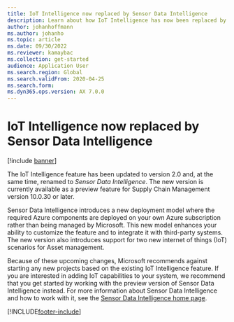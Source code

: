 ```yaml
---
title: IoT Intelligence now replaced by Sensor Data Intelligence
description: Learn about how IoT Intelligence has now been replaced by Sensor Data Intelligence, which is currently available as a preview feature for Supply Chain Management.
author: johanhoffmann
ms.author: johanho
ms.topic: article
ms.date: 09/30/2022
ms.reviewer: kamaybac
ms.collection: get-started 
audience: Application User
ms.search.region: Global
ms.search.validFrom: 2020-04-25
ms.search.form:
ms.dyn365.ops.version: AX 7.0.0
---
```


# IoT Intelligence now replaced by Sensor Data Intelligence

[!include [banner](../../finance/includes/banner.md)]

The IoT Intelligence feature has been updated to version 2.0 and, at the same time, renamed to *Sensor Data Intelligence*. The new version is currently available as a preview feature for Supply Chain Management version 10.0.30 or later.

Sensor Data Intelligence introduces a new deployment model where the required Azure components are deployed on your own Azure subscription rather than being managed by Microsoft. This new model enhances your ability to customize the feature and to integrate it with third-party systems. The new version also introduces support for two new internet of things (IoT) scenarios for Asset management.

Because of these upcoming changes, Microsoft recommends against starting any new projects based on the existing IoT Intelligence feature. If you are interested in adding IoT capabilities to your system, we recommend that you get started by working with the preview version of Sensor Data Intelligence instead. For more information about Sensor Data Intelligence and how to work with it, see the [Sensor Data Intelligence home page](../sensor-data-intelligence/sdi-home-page.md).

[!INCLUDE[footer-include](../../includes/footer-banner.md)]
